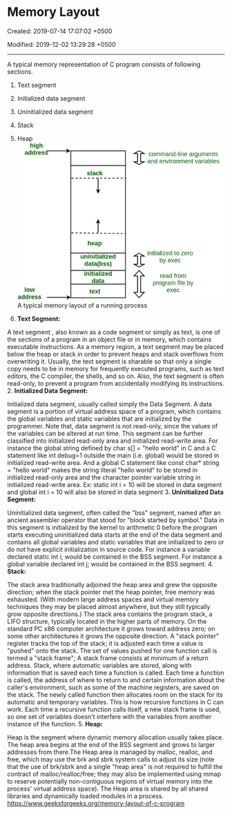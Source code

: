 # Memory Layout

Created: 2019-07-14 17:07:02 +0500

Modified: 2019-12-02 13:29:28 +0500

---

A typical memory representation of C program consists of following sections.

1.  Text segment

2.  Initialized data segment

3.  Uninitialized data segment

4.  Stack

5.  Heap
![image](media/Memory-Layout-image1.jpg)
A typical memory layout of a running process

1.  **Text Segment:**

A text segment , also known as a code segment or simply as text, is one of the sections of a program in an object file or in memory, which contains executable instructions.
As a memory region, a text segment may be placed below the heap or stack in order to prevent heaps and stack overflows from overwriting it.
Usually, the text segment is sharable so that only a single copy needs to be in memory for frequently executed programs, such as text editors, the C compiler, the shells, and so on. Also, the text segment is often read-only, to prevent a program from accidentally modifying its instructions.
2.  **Initialized Data Segment:**

Initialized data segment, usually called simply the Data Segment. A data segment is a portion of virtual address space of a program, which contains the global variables and static variables that are initialized by the programmer.
Note that, data segment is not read-only, since the values of the variables can be altered at run time.
This segment can be further classified into initialized read-only area and initialized read-write area.
For instance the global string defined by char s[] = "hello world" in C and a C statement like int debug=1 outside the main (i.e. global) would be stored in initialized read-write area. And a global C statement like const char* string = "hello world" makes the string literal "hello world" to be stored in initialized read-only area and the character pointer variable string in initialized read-write area.
Ex: static int i = 10 will be stored in data segment and global int i = 10 will also be stored in data segment
3.  **Uninitialized Data Segment:**

Uninitialized data segment, often called the "bss" segment, named after an ancient assembler operator that stood for "block started by symbol." Data in this segment is initialized by the kernel to arithmetic 0 before the program starts executing
uninitialized data starts at the end of the data segment and contains all global variables and static variables that are initialized to zero or do not have explicit initialization in source code.
For instance a variable declared static int i; would be contained in the BSS segment.
For instance a global variable declared int j; would be contained in the BSS segment.
4.  **Stack:**

The stack area traditionally adjoined the heap area and grew the opposite direction; when the stack pointer met the heap pointer, free memory was exhausted. (With modern large address spaces and virtual memory techniques they may be placed almost anywhere, but they still typically grow opposite directions.)
The stack area contains the program stack, a LIFO structure, typically located in the higher parts of memory. On the standard PC x86 computer architecture it grows toward address zero; on some other architectures it grows the opposite direction. A "stack pointer" register tracks the top of the stack; it is adjusted each time a value is "pushed" onto the stack. The set of values pushed for one function call is termed a "stack frame"; A stack frame consists at minimum of a return address.
Stack, where automatic variables are stored, along with information that is saved each time a function is called. Each time a function is called, the address of where to return to and certain information about the caller's environment, such as some of the machine registers, are saved on the stack. The newly called function then allocates room on the stack for its automatic and temporary variables. This is how recursive functions in C can work. Each time a recursive function calls itself, a new stack frame is used, so one set of variables doesn't interfere with the variables from another instance of the function.
5.  **Heap:**

Heap is the segment where dynamic memory allocation usually takes place.
The heap area begins at the end of the BSS segment and grows to larger addresses from there.The Heap area is managed by malloc, realloc, and free, which may use the brk and sbrk system calls to adjust its size (note that the use of brk/sbrk and a single "heap area" is not required to fulfill the contract of malloc/realloc/free; they may also be implemented using mmap to reserve potentially non-contiguous regions of virtual memory into the process' virtual address space). The Heap area is shared by all shared libraries and dynamically loaded modules in a process.
<https://www.geeksforgeeks.org/memory-layout-of-c-program>

